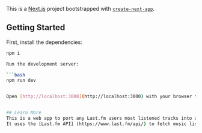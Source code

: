 This is a [Next.js](https://nextjs.org/) project bootstrapped with [`create-next-app`](https://github.com/vercel/next.js/tree/canary/packages/create-next-app).

## Getting Started

First, install the dependencies:

````bash
npm i

Run the development server:

```bash
npm run dev


Open [http://localhost:3000](http://localhost:3000) with your browser to see the result.


## Learn More
This is a web app to port any Last.fm users most listened tracks into a Spotify playlist.
It uses the [Last.fm API] (https://www.last.fm/api/) to fetch music listening data of any specified user and integrates with the Spotify Web API to generate playlists on a logged-in Spotify account.



````
